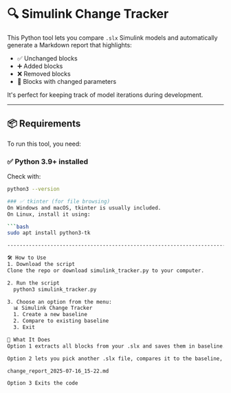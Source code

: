 # 🔍 Simulink Change Tracker

This Python tool lets you compare `.slx` Simulink models and automatically generate a Markdown report that highlights:
- ✅ Unchanged blocks
- ➕ Added blocks
- ❌ Removed blocks
- 🔁 Blocks with changed parameters

It's perfect for keeping track of model iterations during development.

---

## 📦 Requirements

To run this tool, you need:

### ✅ Python 3.9+ installed

Check with:
```bash
python3 --version

### ✅ tkinter (for file browsing)
On Windows and macOS, tkinter is usually included.
On Linux, install it using:

```bash
sudo apt install python3-tk

---------------------------------------------------------------------------------------------------------------------

🛠️ How to Use
1. Download the script
Clone the repo or download simulink_tracker.py to your computer.

2. Run the script
  python3 simulink_tracker.py

3. Choose an option from the menu:
  📊 Simulink Change Tracker
  1. Create a new baseline
  2. Compare to existing baseline
  3. Exit

📁 What It Does
Option 1 extracts all blocks from your .slx and saves them in baseline.json.

Option 2 lets you pick another .slx file, compares it to the baseline, and writes a Markdown report like:

change_report_2025-07-16_15-22.md

Option 3 Exits the code


